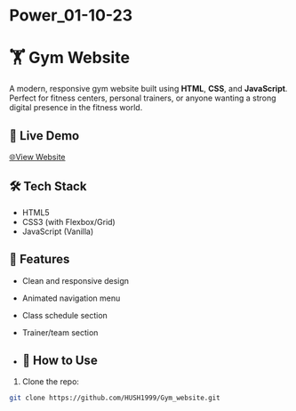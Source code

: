 # Power_01-10-23


# 🏋️ Gym Website

A modern, responsive gym website built using **HTML**, **CSS**, and **JavaScript**. Perfect for fitness centers, personal trainers, or anyone wanting a strong digital presence in the fitness world.

## 🚀 Live Demo

[🌐View Website](https://hush1999.github.io/Gym_website/)


## 🛠️ Tech Stack

- HTML5  
- CSS3 (with Flexbox/Grid)  
- JavaScript (Vanilla)

## 📱 Features

- Clean and responsive design  
- Animated navigation menu  
- Class schedule section  
- Trainer/team section

- ## 🧭 How to Use

1. Clone the repo:
```bash
git clone https://github.com/HUSH1999/Gym_website.git
